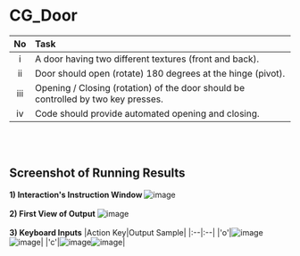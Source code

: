 # CG_Door
|No|Task|
|:-:|:--|
|i|A door having two different textures (front and back).|
|ii|Door should open (rotate) 180 degrees at the hinge (pivot).|
|iii|Opening / Closing (rotation) of the door should be controlled by two key presses.|
|iv|Code should provide automated opening and closing.|

<br><br>
## Screenshot of Running Results
<b>1) Interaction's Instruction Window </b> 
![image](https://github.com/xinying100/CG_Door-Y3S1/assets/123957735/3e5065d9-d09c-4e5f-9703-595720a6852e)
<br><br>
<b>2) First View of Output</b>
![image](https://github.com/xinying100/CG_Door-Y3S1/assets/123957735/429cd3ff-369e-49f8-ba3f-d9fdb0589f2f)
<br><br>
<b>3) Keyboard Inputs</b>
|Action Key|Output Sample|
|:--|:--|
|'o'|![image](https://github.com/xinying100/CG_Door-Y3S1/assets/123957735/115c8ce9-b8fa-4c50-8293-932ed1449875)![image](https://github.com/xinying100/CG_Door-Y3S1/assets/123957735/6f838ee3-0380-4b1e-bacd-f091388a59dd)|
|'c'|![image](https://github.com/xinying100/CG_Door-Y3S1/assets/123957735/5f3a21ff-6dcb-4408-a6ce-9b845c3397f9)![image](https://github.com/xinying100/CG_Door-Y3S1/assets/123957735/6d9f6a45-2d92-4a1d-9088-0cc94b24aec5)|
